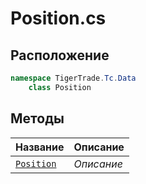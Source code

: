 
# Position.cs
## Расположение
```csharp
namespace TigerTrade.Tc.Data  
    class Position
```

## Методы
| Название | Описание |
| --- | --- |
| [`Position`](./metody/Position.md) | *Описание* |
